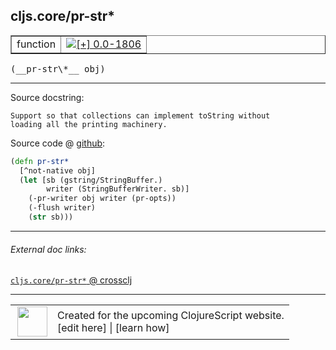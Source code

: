 ## cljs.core/pr-str\*



 <table border="1">
<tr>
<td>function</td>
<td><a href="https://github.com/cljsinfo/cljs-api-docs/tree/0.0-1806"><img valign="middle" alt="[+] 0.0-1806" title="Added in 0.0-1806" src="https://img.shields.io/badge/+-0.0--1806-lightgrey.svg"></a> </td>
</tr>
</table>


 <samp>
(__pr-str\*__ obj)<br>
</samp>

---





Source docstring:

```
Support so that collections can implement toString without
loading all the printing machinery.
```


Source code @ [github](https://github.com/clojure/clojurescript/blob/r1895/src/cljs/cljs/core.cljs#L359-L367):

```clj
(defn pr-str*
  [^not-native obj]
  (let [sb (gstring/StringBuffer.)
        writer (StringBufferWriter. sb)]
    (-pr-writer obj writer (pr-opts))
    (-flush writer)
    (str sb)))
```

<!--
Repo - tag - source tree - lines:

 <pre>
clojurescript @ r1895
└── src
    └── cljs
        └── cljs
            └── <ins>[core.cljs:359-367](https://github.com/clojure/clojurescript/blob/r1895/src/cljs/cljs/core.cljs#L359-L367)</ins>
</pre>

-->

---



###### External doc links:

[`cljs.core/pr-str*` @ crossclj](http://crossclj.info/fun/cljs.core.cljs/pr-str*.html)<br>

---

 <table>
<tr><td>
<img valign="middle" align="right" width="48px" src="http://i.imgur.com/Hi20huC.png">
</td><td>
Created for the upcoming ClojureScript website.<br>
[edit here] | [learn how]
</td></tr></table>

[edit here]:https://github.com/cljsinfo/cljs-api-docs/blob/master/cljsdoc/cljs.core/pr-strSTAR.cljsdoc
[learn how]:https://github.com/cljsinfo/cljs-api-docs/wiki/cljsdoc-files

<!--

This information was too distracting to show to readers, but I'll leave it
commented here since it is helpful to:

- pretty-print the data used to generate this document
- and show how to retrieve that data



The API data for this symbol:

```clj
{:ns "cljs.core",
 :name "pr-str*",
 :signature ["[obj]"],
 :history [["+" "0.0-1806"]],
 :type "function",
 :full-name-encode "cljs.core/pr-strSTAR",
 :source {:code "(defn pr-str*\n  [^not-native obj]\n  (let [sb (gstring/StringBuffer.)\n        writer (StringBufferWriter. sb)]\n    (-pr-writer obj writer (pr-opts))\n    (-flush writer)\n    (str sb)))",
          :title "Source code",
          :repo "clojurescript",
          :tag "r1895",
          :filename "src/cljs/cljs/core.cljs",
          :lines [359 367]},
 :full-name "cljs.core/pr-str*",
 :docstring "Support so that collections can implement toString without\nloading all the printing machinery."}

```

Retrieve the API data for this symbol:

```clj
;; from Clojure REPL
(require '[clojure.edn :as edn])
(-> (slurp "https://raw.githubusercontent.com/cljsinfo/cljs-api-docs/catalog/cljs-api.edn")
    (edn/read-string)
    (get-in [:symbols "cljs.core/pr-str*"]))
```

-->
